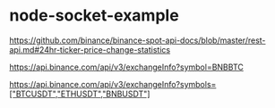 # node-socket-example

https://github.com/binance/binance-spot-api-docs/blob/master/rest-api.md#24hr-ticker-price-change-statistics

https://api.binance.com/api/v3/exchangeInfo?symbol=BNBBTC

https://api.binance.com/api/v3/exchangeInfo?symbols=["BTCUSDT","ETHUSDT","BNBUSDT"]
